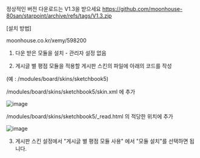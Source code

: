 정상적인 버전 다운로드는 V1.3을 받으세요
https://github.com/moonhouse-80san/starpoint/archive/refs/tags/V1.3.zip

[설치 방법]

moonhouse.co.kr/xemy/598200

1. 다운 받은 모듈을 설치 - 관리자 설정 없음

2. 게시글 별 평점 모듈을 적용할 게시판 스킨의 파일에 아래의 코드를 작성 

(예 : /modules/board/skins/sketchbook5)

 

/modules/board/skins/sketchbook5/skin.xml 에 추가


![image](https://github.com/user-attachments/assets/7790ba54-73b1-42ed-aa8b-54ccf958c6a4)



/modules/board/skins/sketchbook5/_read.html 의 적당한 위치에 추가


![image](https://github.com/user-attachments/assets/67a5b52a-5ad1-4554-ac2b-09fc44e9b315)

 

3. 게시판 스킨 설정에서 "게시글 별 평점 모듈 사용" 에서 "모듈 설치"를 선택하면 됩니다.

